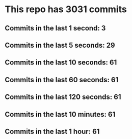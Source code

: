 # This repo has 3031 commits

## Commits in the last 1 second: 3
## Commits in the last 5 seconds: 29
## Commits in the last 10 seconds: 61
## Commits in the last 60 seconds: 61
## Commits in the last 120 seconds: 61
## Commits in the last 10 minutes: 61
## Commits in the last 1 hour: 61
